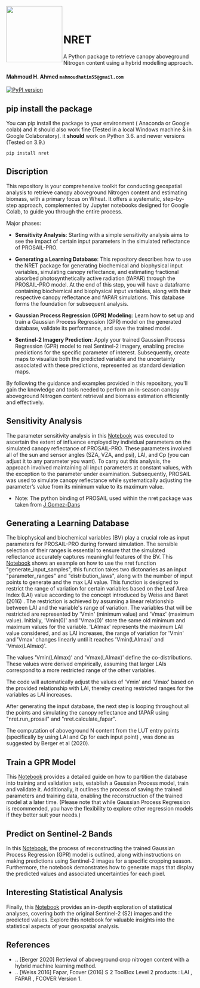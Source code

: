 <p><img src="https://github.com/Mahmoud-H97/NRET/assets/65749493/df15592d-793a-4bc5-adef-373abfbf85f9" style="width:150px; hight:150px;" align="left" />
</p>

<br/>
<br/>




# NRET
A Python package to retrieve canopy aboveground Nitrogen content using a hybrid modelling approach.
#### Mahmoud H. Ahmed ``mahmoudhatim55@gmail.com``

[![PyPI version](https://badge.fury.io/py/nret.svg)](https://badge.fury.io/py/nret)

## pip install the package

You can pip install the package to your environment ( Anaconda or Google colab) and it should also work fine (Tested in a local Windows machine & in Google Colaboratory).
it **should** work on Python 3.6. and newer versions (Tested on 3.9.)

`pip install nret`

## Discription
This repository is your comprehensive toolkit for conducting geospatial analysis to retrieve canopy aboveground Nitrogen content and estimating biomass, with a primary focus on Wheat. It offers a systematic, step-by-step approach, complemented by Jupyter notebooks designed for Google Colab, to guide you through the entire process.

Major phases:
* **Sensitivity Analysis**: Starting with a simple sensitivity analysis aims to see the impact of certain input parameters in the simulated reflectance of PROSAIL-PRO.
* **Generating a Learning Database**: This repository describes how to use the NRET package for generating biochemical and biophysical input variables, simulating canopy reflectance, and estimating fractional absorbed photosynthetically active radiation (fAPAR) through the PROSAIL-PRO model. At the end of this step, you will have a dataframe containing biochemical and biophysical input variables, along with their respective canopy reflectance and fAPAR simulations. This database forms the foundation for subsequent analysis.

* **Gaussian Process Regression (GPR) Modeling**: Learn how to set up and train a Gaussian Process Regression (GPR) model on the generated database, validate its performance, and save the trained model. 

* **Sentinel-2 Imagery Prediction**: Apply your trained Gaussian Process Regression (GPR) model to real Sentinel-2 imagery, enabling precise predictions for the specific parameter of interest. Subsequently, create maps to visualize both the predicted variable and the uncertainty associated with these predictions, represented as standard deviation maps.

By following the guidance and examples provided in this repository, you'll gain the knowledge and tools needed to perform an in-season canopy aboveground Nitrogen content retrieval and biomass estimation efficiently and effectively. 

## Sensitivity Analysis
The parameter sensitivity analysis in this [Notebook](https://colab.research.google.com/drive/1akdlPXksWSi2tBTLvOYCewFQVqJTGaA7?usp=sharing) was executed to ascertain the extent of
influence employed by individual parameters on the simulated canopy reflectance of
PROSAIL-PRO. These parameters involved all of the sun and sensor angles (SZA, VZA, and
psi), LAI, and Cp (you can adjust it to any parameter you want). To carry out this analysis, the approach involved maintaining all input
parameters at constant values, with the exception to the parameter under examination. Subsequently, PROSAIL was used to simulate canopy reflectance while
systematically adjusting the parameter’s value from its minimum value to its maximum value.
* Note: The python binding of PROSAIL used within the nret package was taken from [J Gomez-Dans](https://github.com/jgomezdans/prosail/tree/master)

## Generating a Learning Database
The biophysical and biochemical variables (BV) play a crucial role as input parameters for
PROSAIL-PRO during forward simulation. The sensible selection of their ranges is essential
to ensure that the simulated reflectance accurately captures meaningful features of the BV. 
This [Notebook](https://colab.research.google.com/drive/1Uami5cwG7Afx2JmAYE30jEx8g2m_XYlS?usp=sharing) shows an example on how to use the nret function "generate_input_samples", this function takes two dictonaries as an input "parameter_ranges" and "distribution_laws", along with the number of input points to generate and the max LAI value. This function is designed to restrict the range of variation for certain variables based on the Leaf Area Index 
(LAI) value according to the concept introduced by Weiss and Baret
(2016) . The restriction is achieved by assuming a linear relationship between LAI and the variable's range of variation.
The variables that will be restricted are represented by 'Vmin' (minimum value) and 'Vmax' (maximum value).
Initially, 'Vmin(0)' and 'Vmax(0)' store the same old minimum and maximum values for the variable.
'LAImax' represents the maximum LAI value considered, and as LAI increases, the range of variation for 'Vmin' 
and 'Vmax' changes linearly until it reaches 'Vmin(LAImax)' and 'Vmax(LAImax)'.

The values 'Vmin(LAImax)' and 'Vmax(LAImax)' define the co-distributions. These values were derived empirically, 
assuming that larger LAIs correspond to a more restricted range of the other variables.

The code will automatically adjust the values of 'Vmin' and 'Vmax' based on the provided relationship with LAI, thereby 
creating restricted ranges for the variables as LAI increases.

After generating the input database, the next step is looping throughout all the points and simulating the canopy reflectance and fAPAR using "nret.run_prosail" and "nret.calculate_fapar".

The computation of aboveground N content from the LUT
entry points (specifically by using LAI and Cp for each input point) , was done as suggested by Berger et al (2020).


## Train a GPR Model
This [Notebook](https://colab.research.google.com/drive/1rZzsSSGsG2-N00HqvSg2E1rU8AcSonkM?usp=sharing) provides a detailed guide on how to partition the database into training and validation sets, establish a Gaussian Process model, train and validate it. Additionally, it outlines the process of saving the trained parameters and training data, enabling the reconstruction of the trained model at a later time. (Please note that while Gaussian Process Regression is recommended, you have the flexibility to explore other regression models if they better suit your needs.)

## Predict on Sentinel-2 Bands
In this [Notebook](https://colab.research.google.com/drive/1QYzftGsZXp2OOUL4ZIvSVQh3FTHKg44q?usp=sharing), the process of reconstructing the trained Gaussian Process Regression (GPR) model is outlined, along with instructions on making predictions using Sentinel-2 images for a specific cropping season. Furthermore, the notebook demonstrates how to generate maps that display the predicted values and associated uncertainties for each pixel.
## Interesting Statistical Analysis
Finally, this [Notebook](https://colab.research.google.com/drive/1XDyt_rGjk23-kA2y0yKRC96SGafC70EL?usp=sharing) provides an in-depth exploration of statistical analyses, covering both the original Sentinel-2 (S2) images and the predicted values. Explore this notebook for valuable insights into the statistical aspects of your geospatial analysis.

References
----------
* .. [Berger 2020] Retrieval of aboveground crop nitrogen content with a hybrid machine learning method.
* .. [Weiss 2016] Fapar, Fcover (2016) S 2 ToolBox Level 2 products : LAI , FAPAR , FCOVER Version 1.
